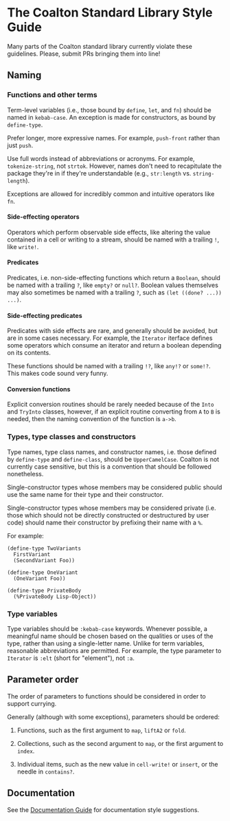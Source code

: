 # The Coalton Standard Library Style Guide

Many parts of the Coalton standard library currently violate these guidelines. Please,
submit PRs bringing them into line!

## Naming

### Functions and other terms

Term-level variables (i.e., those bound by `define`, `let`, and `fn`) should be named in
`kebab-case`. An exception is made for constructors, as bound by `define-type`.

Prefer longer, more expressive names. For example, `push-front` rather than just
`push`.

Use full words instead of abbreviations or acronyms. For example, `tokenize-string`, not
`strtok`. However, names don't need to recapitulate the package they're in if they're
understandable (e.g., `str:length` vs. `string-length`).

Exceptions are allowed for incredibly common and intuitive operators like `fn`.

#### Side-effecting operators

Operators which perform observable side effects, like altering the value contained in a
cell or writing to a stream, should be named with a trailing `!`, like `write!`.

#### Predicates

Predicates, i.e. non-side-effecting functions which return a `Boolean`, should be named with
a trailing `?`, like `empty?` or `null?`. Boolean values themselves may also sometimes be
named with a trailing `?`, such as `(let ((done? ...)) ...)`.

#### Side-effecting predicates

Predicates with side effects are rare, and generally should be avoided, but are in some
cases necessary. For example, the `Iterator` iterface defines some operators which consume
an iterator and return a boolean depending on its contents.

These functions should be named with a trailing `!?`, like `any!?` or `some!?`. This makes
code sound very funny.

#### Conversion functions

Explicit conversion routines should be rarely needed because of the `Into` and `TryInto`
classes, however, if an explicit routine converting from `A` to `B` is needed, then the
naming convention of the function is `a->b`.

### Types, type classes and constructors

Type names, type class names, and constructor names, i.e. those defined by `define-type` and
`define-class`, should be `UpperCamelCase`. Coalton is not currently case sensitive, but this
is a convention that should be followed nonetheless.

Single-constructor types whose members may be considered public should use the same name
for their type and their constructor.

Single-constructor types whose members may be considered private (i.e. those which should
not be directly constructed or destructured by user code) should name their constructor by
prefixing their name with a `%`.

For example:

```
(define-type TwoVariants
  FirstVariant
  (SecondVariant Foo))

(define-type OneVariant
  (OneVariant Foo))

(define-type PrivateBody
  (%PrivateBody Lisp-Object))
```

### Type variables

Type variables should be `:kebab-case` keywords. Whenever possible, a meaningful name
should be chosen based on the qualities or uses of the type, rather than using a
single-letter name. Unlike for term variables, reasonable abbreviations are permitted. For
example, the type parameter to `Iterator` is `:elt` (short for "element"), not `:a`.

## Parameter order

The order of parameters to functions should be considered in order to support currying.

Generally (although with some exceptions), parameters should be ordered:

1. Functions, such as the first argument to `map`, `liftA2` or `fold`.

2. Collections, such as the second argument to `map`, or the first argument to `index`.

3. Individual items, such as the new value in `cell-write!` or `insert`, or the needle in
   `contains?`.

## Documentation

See the [Documentation Guide](coalton-documentation-guide.md) for documentation style suggestions.
